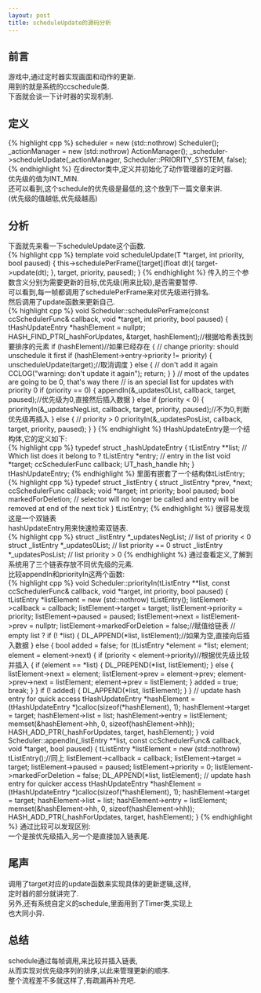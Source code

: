 ```yaml
---
layout: post
title: scheduleUpdate的源码分析
---
```

## 前言
游戏中,通过定时器实现画面和动作的更新.  
用到的就是系统的ccschedule类.  
下面就会谈一下计时器的实现机制.  
## 定义
{% highlight cpp %}
    scheduler = new (std::nothrow) Scheduler();
    _actionManager = new (std::nothrow) ActionManager();
    _scheduler->scheduleUpdate(_actionManager, Scheduler::PRIORITY_SYSTEM, false);
{% endhighlight %}
在director类中,定义并初始化了动作管理器的定时器.  
优先级的值为INT_MIN.  
还可以看到,这个schedule的优先级是最低的,这个放到下一篇文章来讲.  
(优先级的值越低,优先级越高)  
## 分析
下面就先来看一下scheduleUpdate这个函数.  
{% highlight cpp %}
template <class T>
    void scheduleUpdate(T *target, int priority, bool paused)
    {
        this->schedulePerFrame([target](float dt){
            target->update(dt);
        }, target, priority, paused);
    }
{% endhighlight %}
传入的三个参数含义分别为需要更新的目标,优先级(用来比较),是否需要暂停.  
可以看到,每一帧都调用了schedulePerFrame来对优先级进行排名.  
然后调用了update函数来更新自己.  
{% highlight cpp %}
void Scheduler::schedulePerFrame(const ccSchedulerFunc& callback, void *target, int priority, bool paused)
{
    tHashUpdateEntry *hashElement = nullptr;
    HASH_FIND_PTR(_hashForUpdates, &target, hashElement);//根据哈希表找到要排序的元素
    if (hashElement)//如果已经存在
    {
        // change priority: should unschedule it first
        if (hashElement->entry->priority != priority)
        {
            unscheduleUpdate(target);//取消调度
        } 
        else
        {
            // don't add it again
            CCLOG("warning: don't update it again");
            return;
        }
    }
    // most of the updates are going to be 0, that's way there
    // is an special list for updates with priority 0
    if (priority == 0)
    {
        appendIn(&_updates0List, callback, target, paused);//优先级为0,直接然后插入数据
    }
    else if (priority < 0)
    {
        priorityIn(&_updatesNegList, callback, target, priority, paused);//不为0,判断优先级再插入
    }
    else
    {
        // priority > 0
        priorityIn(&_updatesPosList, callback, target, priority, paused);
    }
}
{% endhighlight %}
tHashUpdateEntry是一个结构体,它的定义如下:  
{% highlight cpp %}
typedef struct _hashUpdateEntry
{
    tListEntry          **list;        // Which list does it belong to ?
    tListEntry          *entry;        // entry in the list
    void                *target;
    ccSchedulerFunc     callback;
    UT_hash_handle      hh;
} tHashUpdateEntry;
{% endhighlight %}
里面有嵌套了一个结构体tListEntry;
{% highlight cpp %}
typedef struct _listEntry
{
    struct _listEntry   *prev, *next;
    ccSchedulerFunc     callback;
    void                *target;
    int                 priority;
    bool                paused;
    bool                markedForDeletion; // selector will no longer be called and entry will be removed at end of the next tick
} tListEntry;
{% endhighlight %}
很容易发现这是一个双链表  
hashUpdateEntry用来快速检索双链表.  
{% highlight cpp %}
    struct _listEntry *_updatesNegList;        // list of priority < 0
    struct _listEntry *_updates0List;            // list priority == 0
    struct _listEntry *_updatesPosList;        // list priority > 0
{% endhighlight %}
通过查看定义,了解到系统用了三个链表存放不同优先级的元素.  
比较appendIn和priorityIn这两个函数:  
{% highlight cpp %}
    void Scheduler::priorityIn(tListEntry **list, const ccSchedulerFunc& callback, void *target, int priority, bool paused)
{
    tListEntry *listElement = new (std::nothrow) tListEntry();
    listElement->callback = callback;
    listElement->target = target;
    listElement->priority = priority;
    listElement->paused = paused;
    listElement->next = listElement->prev = nullptr;
    listElement->markedForDeletion = false;//赋值给链表
    // empty list ?
    if (! *list)
    {
        DL_APPEND(*list, listElement);//如果为空,直接向后插入数据
    }
    else
    {
        bool added = false;
        for (tListEntry *element = *list; element; element = element->next)
        {
            if (priority < element->priority)//根据优先级比较并插入
            {
                if (element == *list)
                {
                    DL_PREPEND(*list, listElement);
                }
                else
                {
                    listElement->next = element;
                    listElement->prev = element->prev;
                    element->prev->next = listElement;
                    element->prev = listElement;
                }
                added = true;
                break;
            }
        }
        if (! added)
        {
            DL_APPEND(*list, listElement);
        }
    }
    // update hash entry for quick access
    tHashUpdateEntry *hashElement = (tHashUpdateEntry *)calloc(sizeof(*hashElement), 1);
    hashElement->target = target;
    hashElement->list = list;
    hashElement->entry = listElement;
    memset(&hashElement->hh, 0, sizeof(hashElement->hh));
    HASH_ADD_PTR(_hashForUpdates, target, hashElement);
}
    void Scheduler::appendIn(_listEntry **list, const ccSchedulerFunc& callback, void *target, bool paused)
{
    tListEntry *listElement = new (std::nothrow) tListEntry();//同上
    listElement->callback = callback;
    listElement->target = target;
    listElement->paused = paused;
    listElement->priority = 0;
    listElement->markedForDeletion = false;
    DL_APPEND(*list, listElement);
    // update hash entry for quicker access
    tHashUpdateEntry *hashElement = (tHashUpdateEntry *)calloc(sizeof(*hashElement), 1);
    hashElement->target = target;
    hashElement->list = list;
    hashElement->entry = listElement;
    memset(&hashElement->hh, 0, sizeof(hashElement->hh));
    HASH_ADD_PTR(_hashForUpdates, target, hashElement);
}
{% endhighlight %}
 通过比较可以发现区别:  
一个是按优先级插入,另一个是直接加入链表尾.  
## 尾声
调用了target对应的update函数来实现具体的更新逻辑,这样,  
定时器的部分就讲完了.  
另外,还有系统自定义的schedule,里面用到了Timer类,实现上  
也大同小异.  
## 总结
schedule通过每帧调用,来比较并插入链表,      
从而实现对优先级序列的排序,以此来管理更新的顺序.  
整个流程差不多就这样了,有疏漏再补充吧.  
